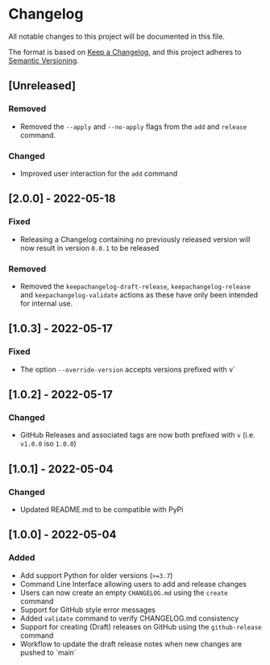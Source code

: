 # Changelog
All notable changes to this project will be documented in this file.

The format is based on [Keep a Changelog](https://keepachangelog.com/en/1.1.0/),
and this project adheres to [Semantic Versioning](https://semver.org/spec/v2.0.0.html).

## [Unreleased]
### Removed
- Removed the `--apply` and `--no-apply` flags from the `add` and `release` command.

### Changed
- Improved user interaction for the `add` command

## [2.0.0] - 2022-05-18
### Fixed
- Releasing a Changelog containing no previously released version will now result in version `0.0.1` to be released

### Removed
- Removed the `keepachangelog-draft-release`, `keepachangelog-release` and `keepachangelog-validate` actions as these have only been intended for internal use.

## [1.0.3] - 2022-05-17
### Fixed
- The option `--override-version` accepts versions prefixed with v`

## [1.0.2] - 2022-05-17
### Changed
- GitHub Releases and associated tags are now both prefixed with `v` (i.e. `v1.0.0` iso `1.0.0`)

## [1.0.1] - 2022-05-04
### Changed
- Updated README.md to be compatible with PyPi

## [1.0.0] - 2022-05-04
### Added
- Add support Python for older versions (`>=3.7`)
- Command Line Interface allowing users to add and release changes
- Users can now create an empty `CHANGELOG.md` using the `create` command
- Support for GitHub style error messages
- Added `validate` command to verify CHANGELOG.md consistency
- Support for creating (Draft) releases on GitHub using the `github-release` command
- Workflow to update the draft release notes when new changes are pushed to \`main\`

